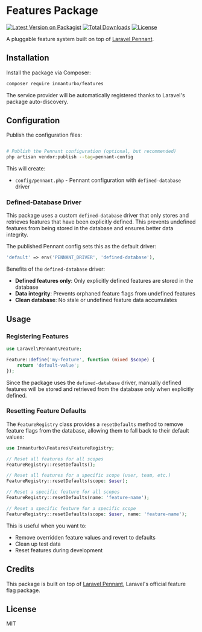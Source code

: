 # Features Package

[![Latest Version on Packagist](https://img.shields.io/packagist/v/inmanturbo/features.svg?style=flat-square)](https://packagist.org/packages/inmanturbo/features)
[![Total Downloads](https://img.shields.io/packagist/dt/inmanturbo/features.svg?style=flat-square)](https://packagist.org/packages/inmanturbo/features)
[![License](https://img.shields.io/packagist/l/inmanturbo/features.svg?style=flat-square)](https://packagist.org/packages/inmanturbo/features)

A pluggable feature system built on top of [Laravel Pennant](https://github.com/laravel/pennant).

## Installation

Install the package via Composer:

```bash
composer require inmanturbo/features
```

The service provider will be automatically registered thanks to Laravel's package auto-discovery.

## Configuration

Publish the configuration files:

```bash

# Publish the Pennant configuration (optional, but recommended)
php artisan vendor:publish --tag=pennant-config
```

This will create:
- `config/pennant.php` - Pennant configuration with `defined-database` driver

### Defined-Database Driver

This package uses a custom `defined-database` driver that only stores and retrieves features that have been explicitly defined. This prevents undefined features from being stored in the database and ensures better data integrity.

The published Pennant config sets this as the default driver:

```php
'default' => env('PENNANT_DRIVER', 'defined-database'),
```

Benefits of the `defined-database` driver:

- **Defined features only**: Only explicitly defined features are stored in the database
- **Data integrity**: Prevents orphaned feature flags from undefined features
- **Clean database**: No stale or undefined feature data accumulates

## Usage

### Registering Features


```php
use Laravel\Pennant\Feature;

Feature::define('my-feature', function (mixed $scope) {
    return 'default-value';
});
```

Since the package uses the `defined-database` driver, manually defined features will be stored and retrieved from the database only when explicitly defined.

### Resetting Feature Defaults

The `FeatureRegistry` class provides a `resetDefaults` method to remove feature flags from the database, allowing them to fall back to their default values:

```php
use Inmanturbo\Features\FeatureRegistry;

// Reset all features for all scopes
FeatureRegistry::resetDefaults();

// Reset all features for a specific scope (user, team, etc.)
FeatureRegistry::resetDefaults(scope: $user);

// Reset a specific feature for all scopes
FeatureRegistry::resetDefaults(name: 'feature-name');

// Reset a specific feature for a specific scope
FeatureRegistry::resetDefaults(scope: $user, name: 'feature-name');
```

This is useful when you want to:

- Remove overridden feature values and revert to defaults
- Clean up test data
- Reset features during development

## Credits

This package is built on top of [Laravel Pennant](https://github.com/laravel/pennant), Laravel's official feature flag package.

## License

MIT

